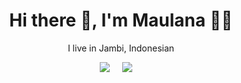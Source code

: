 <h1 align='center'> Hi there 👋, I'm Maulana  👨‍💻 </h1>

<p align='center'>
  I live in Jambi, Indonesian
</p>

<p align='center'>
  <a href="https://www.linkedin.com/in/maulana-hizbullah-4779b8ab/"><img src="https://img.shields.io/badge/linkedin-%230077B5.svg?&style=for-the-badge&logo=linkedin&logoColor=white" /></a>&nbsp;&nbsp;&nbsp;&nbsp;
  <a href="mailto:hizbullahmaulana1@gmail.com?subject=Holla%20Maulana"><img src="https://img.shields.io/badge/gmail-%23D14836.svg?&style=for-the-badge&logo=gmail&logoColor=white" /></a>&nbsp;&nbsp;&nbsp;&nbsp;
</p>
